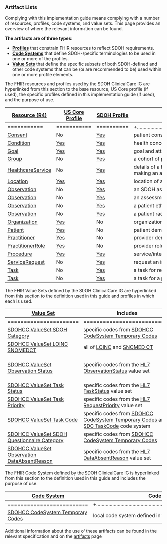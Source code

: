 ###  Artifact Lists

Complying with this implementation guide means complying with a number of resources, profiles, code systems, and value sets. This page provides an overview of where the relevant information can be found.

**The artifacts are of three types**:

* 	**[Profiles](http://www.hl7.org/fhir/profiling.html)** that constrain FHIR resources to reflect SDOH requirements.
* 	**[Code Systems](http://www.hl7.org/fhir/terminologies-systems.html)** that define SDOH-specific terminologies to be used in one or more of the profiles.
* 	**[Value Sets](http://www.hl7.org/fhir/terminologies-valuesets.html)** that define the specific subsets of both SDOH-defined and other code systems that can be (or are recommended to be) used within one or more profile elements.

The FHIR resources and profiles used by the SDOH ClinicalCare IG are hyperlinked from this section to the base resource, US Core profile (if used), the specific profiles defined in this implementation guide (if used), and the purpose of use.

| [Resource (R4)  ](http://hl7.org/fhir/)                      | [US Core Profile  ](http://{{site.data.fhir.ver.uscore}}/index.html) | [SDOH  Profile](artifacts.html)                              | Used to exchange                                             |
| ------------------- | ------------------- | ----------------- | ------------------------------------------------------------------------- |
| =========== | =========== | ========== | +.................................................................................................................................+ |
| [Consent]( http://hl7.org/fhir/consent.html)                 | No                                                           | [Yes](StructureDefinition-SDOHCC-Consent.html)               | patient consent to share information                         |
| [Condition]( http://hl7.org/fhir/condition.html)             | [Yes](http://hl7.org/fhir/us/core/StructureDefinition-us-core-condition.html) | [Yes](StructureDefinition-SDOHCC-Condition.html)             | health concerns, problems, diagnoses                         |
| [Goal](http://hl7.org/fhir/goal.html)                        | [Yes](http://hl7.org/fhir/us/core/StructureDefinition-us-core-goal.html) | [Yes](StructureDefinition-SDOHCC-Goal.html)                  | goal and attainment specified for or by the patient          |
| [Group]( http://hl7.org/fhir/group.html)                     | No                                                           | [Yes](StructureDefinition-SDOHCC-Group.html)                 | a cohort of patients with a common characteristic            |
| [HealthcareService]( http://hl7.org/fhir/healthcareservice.html)               | No                                                           | [Yes](StructureDefinition-SDOHCC-HealthcareService.html)                 | details of a healthcare service available at a location and the telecom for making an appointment                  |
| [Location]( http://hl7.org/fhir/location.html)               | [Yes](http://hl7.org/fhir/us/core/StructureDefinition-us-core-location.html) | [Yes](StructureDefinition-SDOHCC-Location.html)           | location of an organization                                  |
| [Observation]( http://hl7.org/fhir/Observation.html)         | No                                                           | [Yes](StructureDefinition-SDOHCC-ObservationAssessment.html) | an SDOH assessment based on a provider and patient interaction |
| [Observation]( http://hl7.org/fhir/Observation.html)         | No                                                           | [Yes](StructureDefinition-SDOHCC-ObservationScreeningResponse.html) | an assessment tool question and answer                       |
| [Observation]( http://hl7.org/fhir/Observation.html)         | No                                                           | [Yes](StructureDefinition-SDOHCC-ObservationEthnicityOMB.html) | a patient ethnicity observation                |
| [Observation]( http://hl7.org/fhir/Observation.html)         | No                                                           | [Yes](StructureDefinition-SDOHCC-ObservationRaceOMB.html) | a patient race observation                    |
| [Organization]( http://hl7.org/fhir/organization.html)       | [Yes](http://hl7.org/fhir/us/core/StructureDefinition-us-core-organization.html) | No                                                           | organization demographics                                    |
| [Patient]( http://hl7.org/fhir/patient.html)                 | [Yes](http://hl7.org/fhir/us/core/StructureDefinition-us-core-patient.html) | No                                                           | patient demographics                                         |
| [Practitioner]( http://hl7.org/fhir/practitioner.html)       | [Yes](http://hl7.org/fhir/us/core/StructureDefinition-us-core-practitioner.html) | No                                                           | provider demographics                                        |
| [PractitionerRole]( http://hl7.org/fhir/PractitionerRole.html) | [Yes](http://{{site.data.fhir.ver.uscore}}/StructureDefinition-us-core-practitionerrole.html) | No                                                           | provider role                                                |
| [Procedure]( http://hl7.org/fhir/procedure.html)             | [Yes](http://hl7.org/fhir/us/core/StructureDefinition-us-core-procedure.html) | [Yes](StructureDefinition-SDOHCC-Procedure.html)             | service/intervention delivered to a patient                  |
| [ServiceRequest]( http://hl7.org/fhir/ServiceRequest.html)   | No                                                           | [Yes](StructureDefinition-SDOHCC-ServiceRequest.html)        | request an intervention or referral                          |
| [Task]( http://hl7.org/fhir/Task.html)                       | No                                                           | [Yes](StructureDefinition-SDOHCC-TaskForReferralManagement.html)                | a task for referral management                             |
| [Task]( http://hl7.org/fhir/Task.html)                       | No                                                           | [Yes](StructureDefinition-SDOHCC-TaskForPatient.html)                  |  a task for a patient                    |




The FHIR Value Sets defined by the SDOH ClinicalCare IG are hyperlinked from this section to the definition used in this guide and profiles in which each is used.



| [Value Set  ]( http://www.hl7.org/fhir/terminologies-valuesets.html/) | Includes                                                     | Used By                                                      |
| -------------------------------------- | ---------------------------------------------- | ------------------------------------------------------------------------------------------------ |
| ====================== | =========================== | +............................................................................................................................................................................+ |
| [SDOHCC ValueSet SDOH Category]( ValueSet-SDOHCC-ValueSetSDOHCategory.html) | specific codes from [SDOHCC CodeSystem Temporary Codes ](CodeSystem-SDOHCC-CodeSystemTemporaryCodes.html) | [SDOHCC Condition](StructureDefinition-SDOHCC-Condition.html), [SDOHCC Goal](StructureDefinition-SDOHCC-Goal.html), [SDOHCC Observation Assessment](StructureDefinition-SDOHCC-ObservationAssessment.html), [SDOHCC Observation Screening Response](StructureDefinition-SDOHCC-ObservationScreeningResponse.html), [SDOHCC ServiceRequest](StructureDefinition-SDOHCC-ServiceRequest.html), and [SDOHCC Procedure](StructureDefinition-SDOHCC-Procedure.html) |
| [SDOHCC ValueSet LOINC SNOMEDCT]( ValueSet-SDOHCC-ValueSetLOINCSNOMEDCT.html) | all of [LOINC](http://loinc.org/) and [SNOMED CT](http://www.snomed.org/) | [SDOHCC Goal](StructureDefinition-SDOHCC-Goal.html) and [SDOHCC Observation Assessment](StructureDefinition-SDOHCC-ObservationAssessment.html) |
| [SDOHCC ValueSet Observation Status]( ValueSet-SDOHCC-ValueSetObservationStatus.html) | specific codes from the [HL7 ObservationStatus](http://hl7.org/fhir/R4/codesystem-observation-status.html) value set | [SDOHCC Observation Ethnicity OMB](StructureDefinition-SDOHCC-ObservationEthnicityOMB.html), [SDOHCC Observation Gender Identity](StructureDefinition-SDOHCC-ObservationGenderIdentity.html), [SDOHCC Observation Personal Characteristic](StructureDefinition-SDOHCC-ObservationPersonalCharacteristic.html), [SDOHCC Observation Personal Pronouns](StructureDefinition-SDOHCC-ObservationPersonalPronouns.html), [SDOHCC Observation Race OMB](StructureDefinition-SDOHCC-ObservationRaceOMB.html), [SDOHCC Observation Recorded Sex Gender](StructureDefinition-SDOHCC-ObservationRecordedSexGender.html), [SDOHCC Observation Screening Response](StructureDefinition-SDOHCC-ObservationScreeningResponse.html), [SDOHCC Observation Sexual Orientation](StructureDefinition-SDOHCC-ObservationSexualOrientation.html) |
| [SDOHCC ValueSet Task Status]( ValueSet-SDOHCC-ValueSetTaskStatus.html) | specific codes from the [HL7 TaskStatus](http://hl7.org/fhir/R4/codesystem-task-status.html) value set | [ SDOHCC Task For Patient](StructureDefinition-SDOHCC-TaskForPatient.html) |
| [SDOHCC ValueSet Task Priority]( ValueSet-SDOHCC-ValueSetTaskPriority.html) | specific codes from the [HL7 RequestPriority](http://hl7.org/fhir/R4/codesystem-request-priority.html) value set | [ SDOHCC Task For Patient](StructureDefinition-SDOHCC-TaskForPatient.html) |
| [SDOHCC ValueSet Task Code]( ValueSet-SDOHCC-ValueSetTaskCode.html) | specific codes from [SDOHCC CodeSystem Temporary Codes ](CodeSystem-SDOHCC-CodeSystemTemporaryCodes.html) and [SDC TaskCode]( http://hl7.org/fhir/uv/sdc/CodeSystem/temp) code system | [ SDOHCC Task For Patient](StructureDefinition-SDOHCC-TaskForPatient.html) |
| [SDOHCC ValueSet SDOH Questionnaire Category]( ValueSet-SDOHCC-ValueSetSDOHQuestionnaireCategory.html) | specific codes from [SDOHCC CodeSystem Temporary Codes ](CodeSystem-SDOHCC-CodeSystemTemporaryCodes.html) | [ SDOHCC Task For Patient](StructureDefinition-SDOHCC-TaskForPatient.html) |
| [SDOHCC ValueSet Observation DataAbsentReason]( ValueSet-SDOHCC-ValueSetObservationDataAbsentReason.html) | specific codes from the [HL7 DataAbsentReason](http://hl7.org/fhir/R4/codesystem-data-absent-reason.html) value set | [ SDOHCC Observation Ethnicity OMB](StructureDefinition-SDOHCC-ObservationEthnicityOMB.html) and [ SDOHCC Observation Race OMB](StructureDefinition-SDOHCC-ObservationRaceOMB.html) |



The FHIR Code System defined by the SDOH ClinicalCare IG is hyperlinked from this section to the definition used in this guide and includes the purpose of use.



| [Code System  ]( http://www.hl7.org/fhir/terminologies-systems.html/) | Code System Use                                              |
| ------------------------------------------- | --------------------------------------------------------------- |
| ========================= | +..............................................................................................................+ |
| [SDOHCC CodeSystem Temporary Codes]( CodeSystem-SDOHCC-CodeSystemTemporaryCodes.html) | local code system defined in the context of this IG          |



Additional information about the use of these artifacts can be found in the relevant specification and on the [artifacts](artifacts.html) page